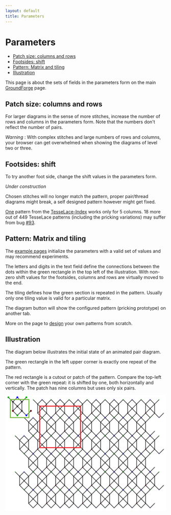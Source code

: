 ```yaml
---
layout: default
title: Parameters
---
```


Parameters
==========

  * [Patch size: columns and rows](#patch-size-columns-and-rows)
  * [Footsides: shift](#footsides-shift)
  * [Pattern: Matrix and tiling](#pattern-matrix-and-tiling)
  * [Illustration](#illustration)

This page is about the sets of fields in the parameters form on the main [GroundForge] page.

[GroundForge]: /GroundForge/

Patch size: columns and rows
----------------------------

For larger diagrams in the sense of more stitches, increase the number of rows and columns in the parameters form.
Note that the numbers don't reflect the number of pairs.

_Warning_ : With complex stitches and large numbers of rows and columns, your browser can get overwhelmed when showing the diagrams of level two or three.


Footsides: shift
----------------

To try another foot side, change the shift values in the parameters form.

_Under construction_

Chosen stitches will no longer match the pattern,
proper pair/thread diagrams might break,
a self designed pattern however might get fixed.

[One] pattern from the [TesseLace-Index](/GroundForge/help/examples/TesseLace-Index) works only for 5 columns.
18 more out of 449 TesseLace patterns (including the pricking variations) may suffer from bug [#93](https://github.com/d-bl/GroundForge/issues/93).

[One]: /GroundForge/?m=B-B-%20-B-B%20C-C-%20-C-C%3Bbricks%3B12%3B5%3B0%3B0&s1=ct%20A1%3Dct&s2=cross%3Dctc%20twist%3Dctc&s3=


Pattern: Matrix and tiling
--------------------------

The [example pages](/GroundForge/help/examples/) initialize the parameters with a valid set of values
and may recommend experiments.

The letters and digits in the text field define the connections between the dots within
the green rectangle in the top left of the illustration.
With non-zero shift values for the footsides, columns and rows are virtually moved to the end.

The tiling defines how the green section is repeated in the pattern.
Usually only one tiling value is valid for a particular matrix.

The diagram button will show the configured pattern (pricking prototype) on another tab.

More on the page to [design](/GroundForge/help/Reversed-engineering-of-patterns) your own patterns from scratch.


Illustration
------------

The diagram below illustrates the initial state of an animated pair diagram.

The green rectangle in the left upper corner is exactly one repeat of the pattern.

The red rectangle is a cutout or patch of the pattern.
Compare the top-left corner with the green repeat:
it is shifted by one, both horizontally and vertically.
The patch has nine columns but uses only six pairs.

![](images/cutout.png)